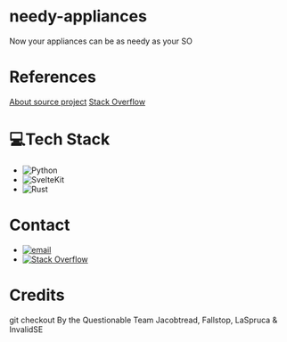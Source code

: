 # needy-appliances
Now your appliances can be as needy as your SO

# References
[About source project](https://questionable.org.nz/info/about/)
[Stack Overflow](https://stackoverflow.com/users/https://stackoverflow.com/users/30075607/jfisiiahi-69?tab=profile)

# 💻Tech Stack
- ![Python](https://img.shields.io/badge/python-3670A0?style=plastic&logo=python&logoColor=ffdd54)
- ![SvelteKit](https://img.shields.io/badge/sveltekit-%23ff3e00.svg?style=plastic&logo=svelte&logoColor=white)
- ![Rust](https://img.shields.io/badge/rust-%23000000.svg?style=plastic&logo=rust&logoColor=white)

# Contact
- [![email](https://img.shields.io/badge/Email-D14836?logo=gmail&logoColor=white)](mailto:jfisiiahi69@gmail.com)
- [![Stack Overflow](https://img.shields.io/badge/-Stackoverflow-FE7A16?logo=stack-overflow&logoColor=white)](https://stackoverflow.com/users/https://stackoverflow.com/users/30075607/jfisiiahi-69?tab=profile)

# Credits
git checkout By the Questionable Team
Jacobtread, Fallstop, LaSpruca & InvalidSE

<!--
💫 About Me:
🔭 I’m currently working on<br>👯 I’m looking to collaborate on<br>🤝 I’m looking for help with<br>🌱 I’m currently learning<br>💬 Ask me about<br>⚡ Fun fact


🌐 Socials:
[![Stack Overflow](https://img.shields.io/badge/-Stackoverflow-FE7A16?logo=stack-overflow&logoColor=white)](https://stackoverflow.com/users/https://stackoverflow.com/users/30075607/jfisiiahi-69?tab=profile) [![email](https://img.shields.io/badge/Email-D14836?logo=gmail&logoColor=white)](mailto:jfisiiahi69@gmail.com) 

💻 Tech Stack:
![Rust](https://img.shields.io/badge/rust-%23000000.svg?style=plastic&logo=rust&logoColor=white)
# 📊 GitHub Stats:
![](https://github-readme-stats.vercel.app/api?username=GitJohnFis&theme=dark&hide_border=false&include_all_commits=true&count_private=true)<br/>
![](https://nirzak-streak-stats.vercel.app/?user=GitJohnFis&theme=dark&hide_border=false)<br/>
![](https://github-readme-stats.vercel.app/api/top-langs/?username=GitJohnFis&theme=dark&hide_border=false&include_all_commits=true&count_private=true&layout=compact)

🏆 GitHub Trophies
![](https://github-profile-trophy.vercel.app/?username=GitJohnFis&theme=radical&no-frame=false&no-bg=true&margin-w=4)
-->
<!-- Proudly created with GPRM ( https://gprm.itsvg.in ) -->





































<!--
# 💫 About Me:
🔭 I’m currently working on<br>👯 I’m looking to collaborate on<br>🤝 I’m looking for help with<br>🌱 I’m currently learning<br>💬 Ask me about<br>⚡ Fun fact



 ![GitHub](https://img.shields.io/badge/github-%23121011.svg?style=plastic&logo=github&logoColor=white)
# 📊 GitHub Stats:
![](https://github-readme-stats.vercel.app/api?username=GitJohnFis&theme=dark&hide_border=true&include_all_commits=true&count_private=false)<br/>
![](https://nirzak-streak-stats.vercel.app/?user=GitJohnFis&theme=dark&hide_border=true)<br/>
![](https://github-readme-stats.vercel.app/api/top-langs/?username=GitJohnFis&theme=dark&hide_border=true&include_all_commits=true&count_private=false&layout=compact)

## 🏆 GitHub Trophies
![](https://github-profile-trophy.vercel.app/?username=GitJohnFis&theme=default&no-frame=false&no-bg=true&margin-w=4)

<!-- Proudly created with GPRM ( https://gprm.itsvg.in ) -->
